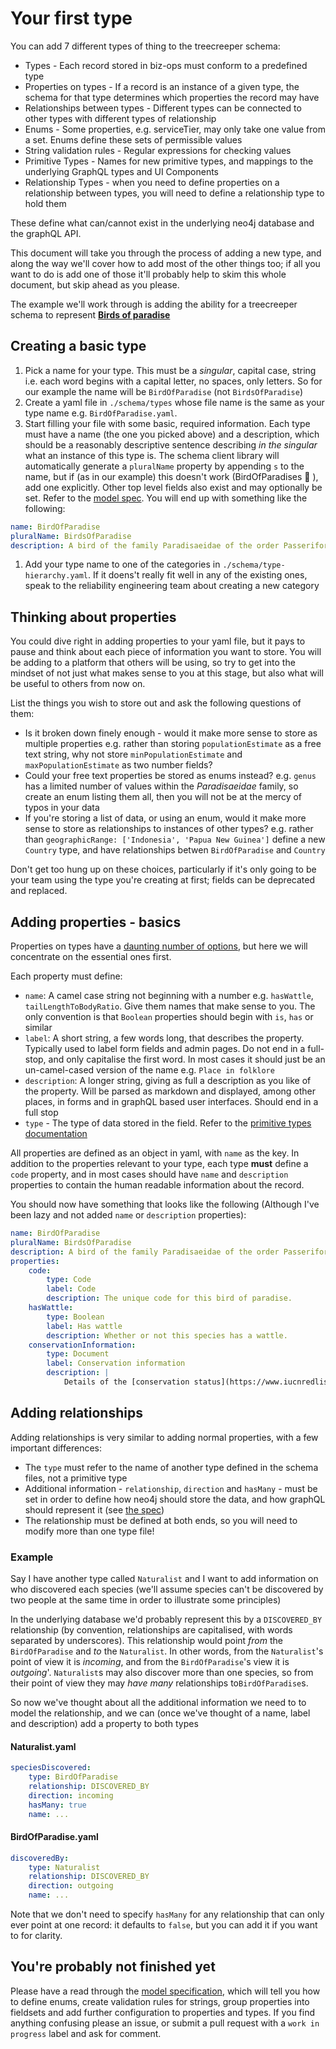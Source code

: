 # Your first type

You can add 7 different types of thing to the treecreeper schema:

-   Types - Each record stored in biz-ops must conform to a predefined type
-   Properties on types - If a record is an instance of a given type, the schema for that type determines which properties the record may have
-   Relationships between types - Different types can be connected to other types with different types of relationship
-   Enums - Some properties, e.g. serviceTier, may only take one value from a set. Enums define these sets of permissible values
-   String validation rules - Regular expressions for checking values
-   Primitive Types - Names for new primitive types, and mappings to the underlying GraphQL types and UI Components
-   Relationship Types - when you need to define properties on a relationship between types, you will need to define a relationship type to hold them

These define what can/cannot exist in the underlying neo4j database and the graphQL API.

This document will take you through the process of adding a new type, and along the way we'll cover how to add most of the other things too; if all you want to do is add one of those it'll probably help to skim this whole document, but skip ahead as you please.

The example we'll work through is adding the ability for a treecreeper schema to represent [**Birds of paradise**](https://en.wikipedia.org/wiki/Bird-of-paradise)

## Creating a basic type

1. Pick a name for your type. This must be a _singular_, capital case, string i.e. each word begins with a capital letter, no spaces, only letters. So for our example the name will be `BirdOfParadise` (not `BirdsOfParadise`)
1. Create a yaml file in `./schema/types` whose file name is the same as your type name e.g. `BirdOfParadise.yaml`.
1. Start filling your file with some basic, required information. Each type must have a name (the one you picked above) and a description, which should be a reasonably descriptive sentence describing _in the singular_ what an instance of this type is.
   The schema client library will automatically generate a `pluralName` property by appending `s` to the name, but if (as in our example) this doesn't work (BirdOfParadises :rofl: ), add one explicitly. Other top level fields also exist and may optionally be set. Refer to the [model spec](MODEL_SPECIFICATION.md#types).
   You will end up with something like the following:

```yaml
name: BirdOfParadise
pluralName: BirdsOfParadise
description: A bird of the family Paradisaeidae of the order Passeriformes.
```

1. Add your type name to one of the categories in `./schema/type-hierarchy.yaml`. If it doens't really fit well in any of the existing ones, speak to the reliability engineering team about creating a new category

## Thinking about properties

You could dive right in adding properties to your yaml file, but it pays to pause and think about each piece of information you want to store. You will be adding to a platform that others will be using, so try to get into the mindset of not just what makes sense to you at this stage, but also what will be useful to others from now on.

List the things you wish to store out and ask the following questions of them:

-   Is it broken down finely enough - would it make more sense to store as multiple properties e.g. rather than storing `populationEstimate` as a free text string, why not store `minPopulationEstimate` and `maxPopulationEstimate` as two number fields?
-   Could your free text properties be stored as enums instead? e.g. `genus` has a limited number of values within the _Paradisaeidae_ family, so create an enum listing them all, then you will not be at the mercy of typos in your data
-   If you're storing a list of data, or using an enum, would it make more sense to store as relationships to instances of other types? e.g. rather than `geographicRange: ['Indonesia', 'Papua New Guinea']` define a new `Country` type, and have relationships betwen `BirdOfParadise` and `Country`

Don't get too hung up on these choices, particularly if it's only going to be your team using the type you're creating at first; fields can be deprecated and replaced.

## Adding properties - basics

Properties on types have a [daunting number of options](MODEL_SPECIFICATION.md#property-definitions), but here we will concentrate on the essential ones first.

Each property must define:

-   `name`: A camel case string not beginning with a number e.g. `hasWattle`, `tailLengthToBodyRatio`. Give them names that make sense to you. The only convention is that `Boolean` properties should begin with `is`, `has` or similar
-   `label`: A short string, a few words long, that describes the property. Typically used to label form fields and admin pages. Do not end in a full-stop, and only capitalise the first word. In most cases it should just be an un-camel-cased version of the name e.g. `Place in folklore`
-   `description`: A longer string, giving as full a description as you like of the property. Will be parsed as markdown and displayed, among other places, in forms and in graphQL based user interfaces. Should end in a full stop
-   `type` - The type of data stored in the field. Refer to the [primitive types documentation](MODEL_SPECIFICATION.md##primitive-types)

All properties are defined as an object in yaml, with `name` as the key. In addition to the properties relevant to your type, each type **must** define a `code` property, and in most cases should have `name` and `description` properties to contain the human readable information about the record.

You should now have something that looks like the following (Although I've been lazy and not added `name` or `description` properties):

```yaml
name: BirdOfParadise
pluralName: BirdsOfParadise
description: A bird of the family Paradisaeidae of the order Passeriformes.
properties:
    code:
        type: Code
        label: Code
        description: The unique code for this bird of paradise.
    hasWattle:
        type: Boolean
        label: Has wattle
        description: Whether or not this species has a wattle.
    conservationInformation:
        type: Document
        label: Conservation information
        description: |
            Details of the [conservation status](https://www.iucnredlist.org/) of this species, and any past, present or future conservation programmes.
```

## Adding relationships

Adding relationships is very similar to adding normal properties, with a few important differences:

-   The `type` must refer to the name of another type defined in the schema files, not a primitive type
-   Additional information - `relationship`, `direction` and `hasMany` - must be set in order to define how neo4j should store the data, and how graphQL should represent it (see [the spec](<(MODEL_SPECIFICATION.md#relationship-property-definitions)>))
-   The relationship must be defined at both ends, so you will need to modify more than one type file!

### Example

Say I have another type called `Naturalist` and I want to add information on who discovered each species (we'll assume species can't be discovered by two people at the same time in order to illustrate some principles)

In the underlying database we'd probably represent this by a `DISCOVERED_BY` relationship (by convention, relationships are capitalised, with words separated by underscores). This relationship would point _from_ the `BirdOfParadise` and _to_ the `Naturalist`. In other words, from the `Naturalist`'s point of view it is _incoming_, and from the `BirdOfParadise`'s view it is _outgoing_'. `Naturalist`s may also discover more than one species, so from their point of view they may _have many_ relationships to`BirdOfParadise`s.

So now we've thought about all the additional information we need to to model the relationship, and we can (once we've thought of a name, label and description) add a property to both types

#### Naturalist.yaml

```yaml
speciesDiscovered:
    type: BirdOfParadise
    relationship: DISCOVERED_BY
    direction: incoming
    hasMany: true
    name: ...
```

#### BirdOfParadise.yaml

```yaml
discoveredBy:
    type: Naturalist
    relationship: DISCOVERED_BY
    direction: outgoing
    name: ...
```

Note that we don't need to specify `hasMany` for any relationship that can only ever point at one record: it defaults to `false`, but you can add it if you want to for clarity.

## You're probably not finished yet

Please have a read through the [model specification](MODEL_SPECIFICATION.md), which will tell you how to define enums, create validation rules for strings, group properties into fieldsets and add further configuration to properties and types. If you find anything confusing please an issue, or submit a pull request with a `work in progress` label and ask for comment.

